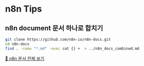# n8n Tips

## n8n document 문서 하나로 합치기

```bash
git clone https://github.com/n8n-io/n8n-docs.git
cd n8n-docs
find . -name "*.md" -exec cat {} +  > ../n8n_docs_combined.md
```

[📄 n8n 문서 전체 보기](n8n_docs_combined.md)
